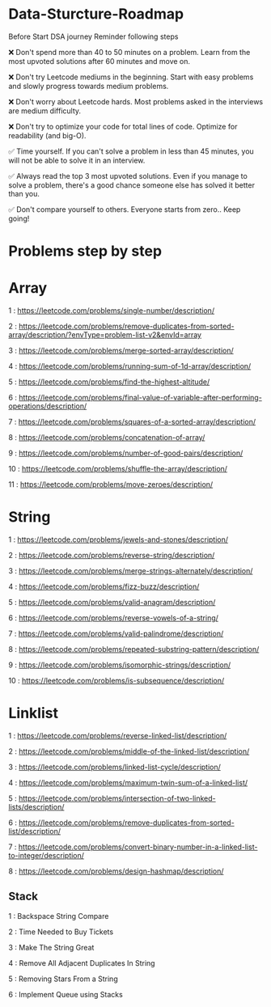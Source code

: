 # Data-Sturcture-Roadmap
Before Start DSA journey Reminder following steps

❌ Don't spend more than 40 to 50 minutes on a problem. Learn from the most upvoted solutions after 60 minutes and move on.

❌ Don't try Leetcode mediums in the beginning. Start with easy problems and slowly progress towards medium problems. 

❌ Don't worry about Leetcode hards. Most problems asked in the interviews are medium difficulty. 

❌ Don't try to optimize your code for total lines of code. Optimize for readability (and big-O).


✅ Time yourself. If you can't solve a problem in less than 45 minutes, you will not be able to solve it in an interview.

✅ Always read the top 3 most upvoted solutions. Even if you manage to solve a problem, there's a good chance someone else has solved it better than you. 

✅ Don't compare yourself to others. Everyone starts from zero.. Keep going!


# Problems step by step

# Array 

1 : https://leetcode.com/problems/single-number/description/

2 : https://leetcode.com/problems/remove-duplicates-from-sorted-array/description/?envType=problem-list-v2&envId=array

3 : https://leetcode.com/problems/merge-sorted-array/description/

4 : https://leetcode.com/problems/running-sum-of-1d-array/description/

5 : https://leetcode.com/problems/find-the-highest-altitude/

6 : https://leetcode.com/problems/final-value-of-variable-after-performing-operations/description/

7 : https://leetcode.com/problems/squares-of-a-sorted-array/description/

8 : https://leetcode.com/problems/concatenation-of-array/

9 : https://leetcode.com/problems/number-of-good-pairs/description/

10 : https://leetcode.com/problems/shuffle-the-array/description/

11 : https://leetcode.com/problems/move-zeroes/description/

# String 

1 : https://leetcode.com/problems/jewels-and-stones/description/

2 : https://leetcode.com/problems/reverse-string/description/

3 : https://leetcode.com/problems/merge-strings-alternately/description/

4 : https://leetcode.com/problems/fizz-buzz/description/

5 : https://leetcode.com/problems/valid-anagram/description/

6 : https://leetcode.com/problems/reverse-vowels-of-a-string/

7 : https://leetcode.com/problems/valid-palindrome/description/

8 : https://leetcode.com/problems/repeated-substring-pattern/description/

9 : https://leetcode.com/problems/isomorphic-strings/description/

10 : https://leetcode.com/problems/is-subsequence/description/

# Linklist 

1 : https://leetcode.com/problems/reverse-linked-list/description/

2 : https://leetcode.com/problems/middle-of-the-linked-list/description/

3 : https://leetcode.com/problems/linked-list-cycle/description/

4 : https://leetcode.com/problems/maximum-twin-sum-of-a-linked-list/

5 : https://leetcode.com/problems/intersection-of-two-linked-lists/description/

6 : https://leetcode.com/problems/remove-duplicates-from-sorted-list/description/

7 : https://leetcode.com/problems/convert-binary-number-in-a-linked-list-to-integer/description/

8 : https://leetcode.com/problems/design-hashmap/description/

## Stack

1 : Backspace String Compare

2 : Time Needed to Buy Tickets

3 : Make The String Great

4 : Remove All Adjacent Duplicates In String 

5 : Removing Stars From a String

6 : Implement Queue using Stacks
